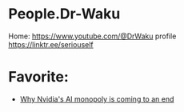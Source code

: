 # People.Dr-Waku
Home: https://www.youtube.com/@DrWaku profile https://linktr.ee/seriouself

# Favorite:
- [Why Nvidia's AI monopoly is coming to an end](https://youtu.be/48AdJgTYSFQ)

